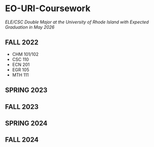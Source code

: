 # EO-URI-Coursework

_ELE/CSC Double Major at the University of Rhode Island with Expected Graduation in May 2026_

## FALL 2022

* CHM 101/102
* CSC 110
* ECN 201
* EGR 105
* MTH 111


## SPRING 2023

## FALL 2023

## SPRING 2024

## FALL 2024
